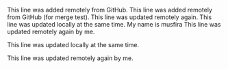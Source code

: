 This line was added remotely from GitHub.
This line was added remotely from GitHub (for merge test).
This line was updated remotely again.
This line was updated locally at the same time.
My name is musfira
This line was updated remotely again by me.

This line was updated locally at the same time.

This line was updated remotely again by me.


